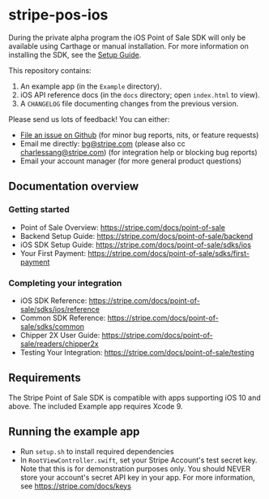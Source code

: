 # stripe-pos-ios

During the private alpha program the iOS Point of Sale SDK will only be available using Carthage or manual installation. For more information on installing the SDK, see the [Setup Guide](https://stripe.com/docs/point-of-sale).

This repository contains:
1. An example app (in the `Example` directory).
2. iOS API reference docs (in the `docs` directory; open `index.html` to view).
3. A `CHANGELOG` file documenting changes from the previous version.

Please send us lots of feedback! You can either:
- [File an issue on Github](https://github.com/stripe/stripe-pos-ios/issues/new) (for minor bug reports, nits, or feature requests)
- Email me directly: bg@stripe.com (please also cc charlessang@stripe.com) (for integration help or blocking bug reports)
- Email your account manager (for more general product questions)

## Documentation overview

### Getting started
- Point of Sale Overview: https://stripe.com/docs/point-of-sale
- Backend Setup Guide: https://stripe.com/docs/point-of-sale/backend
- iOS SDK Setup Guide: https://stripe.com/docs/point-of-sale/sdks/ios
- Your First Payment: https://stripe.com/docs/point-of-sale/sdks/first-payment

### Completing your integration
- iOS SDK Reference: https://stripe.com/docs/point-of-sale/sdks/ios/reference
- Common SDK Reference: https://stripe.com/docs/point-of-sale/sdks/common
- Chipper 2X User Guide: https://stripe.com/docs/point-of-sale/readers/chipper2x
- Testing Your Integration: https://stripe.com/docs/point-of-sale/testing

## Requirements
The Stripe Point of Sale SDK is compatible with apps supporting iOS 10 and above. The included Example app requires Xcode 9.

## Running the example app
- Run `setup.sh` to install required dependencies
- In `RootViewController.swift`, set your Stripe Account's test secret key. Note that this is for demonstration purposes only. You should NEVER store your account's secret API key in your app. For more information, see https://stripe.com/docs/keys
